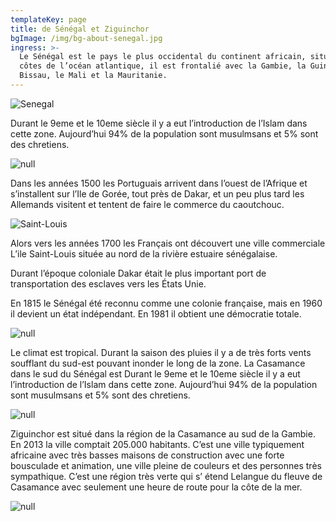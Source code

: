 ```yaml
---
templateKey: page
title: de Sénégal et Ziguinchor
bgImage: /img/bg-about-senegal.jpg
ingress: >-
  Le Sénégal est le pays le plus occidental du continent africain, situé sur les
  côtes de l’océan atlantique, il est frontalié avec la Gambie, la Guinée
  Bissau, le Mali et la Mauritanie.
---
```

![Senegal](/img/map.jpg)

Durant le 9eme et le 10eme siècle il y a eut l’introduction de l’Islam dans cette zone. Aujourd’hui 
94% de la population sont musulmsans et 5% sont des chretiens.

![null](/img/senegal-3003.jpg)

Dans les années 1500 les Portuguais arrivent dans l’ouest de l’Afrique et s’installent sur l’Ile de Gorée, tout près de Dakar, et un peu plus tard les Allemands visitent et tentent de faire le commerce du caoutchouc. 

![Saint-Louis](/img/om-senegal-300.jpg)

Alors vers les années 1700 les Français ont découvert une ville commerciale L’ile Saint-Louis située au nord de la rivière estuaire sénégalaise.

Durant l’époque coloniale Dakar était le plus important port de transportation des esclaves vers les États Unie.

En 1815 le Sénégal été reconnu comme une colonie française, mais en 1960 il devient un état indépendant. En 1981 il obtient une démocratie totale.

![null](/img/om-senegal-15.jpg)

Le climat est tropical. Durant la saison des pluies il y a de très forts vents soufflant du sud-est pouvant inonder le long de la zone. La Casamance dans le sud du Sénégal est Durant le 9eme et le 10eme siècle il y a eut l’introduction de l’Islam dans cette zone. Aujourd’hui 
94% de la population sont musulmsans et 5% sont des chretiens.

![null](/img/gata-z.jpg)

Ziguinchor est situé dans la région de la Casamance au sud de la Gambie. En 2013 la ville comptait 205.000 habitants. C’est une ville typiquement africaine avec très basses maisons de construction avec une forte bousculade et animation, une ville pleine de couleurs et des personnes très sympathique. C’est une région très verte qui s’ étend Lelangue du fleuve de Casamance avec seulement une heure de route pour la côte de la mer.

![null](/img/butik-z.jpg)
